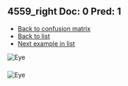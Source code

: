 ## 4559_right Doc: 0 Pred: 1
- [Back to confusion matrix](https://github.com/juliandewit/kaggle_retinopathy/blob/master/matrix.md)
- [Back to list](https://github.com/juliandewit/kaggle_retinopathy/blob/master/lists/01/list.md)
- [Next example in list](https://github.com/juliandewit/kaggle_retinopathy/blob/master/lists/01/45/4571_left.md)

![Eye](https://retinopaty.blob.core.windows.net/size1024/4559_right_0.jpeg)

### 

![Eye]()
